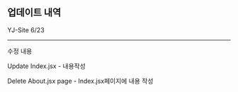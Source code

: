  

 ## 업데이트 내역

<p> YJ-Site 6/23 </p>
<hr />
<p>수정 내용 </p>
<p> Update Index.jsx - 내용작성</p>
<p> Delete About.jsx page - Index.jsx페이지에 내용 작성 </p>